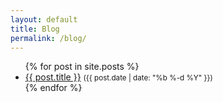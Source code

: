 ```yaml
---
layout: default
title: Blog
permalink: /blog/
---
```


<ul>
{% for post in site.posts %}
  <li><a href="{{ post.url | relative_url }}">{{ post.title }}</a> <small>({{ post.date | date: "%b %-d %Y" }})</small></li>
{% endfor %}
</ul>
